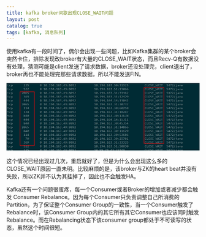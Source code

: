 ```yaml
---
title: kafka broker间歇出现CLOSE_WAIT问题
layout: post
catalog: true
tags: [kafka, 消息队列]
---
```


使用kafka有一段时间了，偶尔会出现一些问题，比如Kafka集群的某个broker会突然卡住，排除发现改broker有大量的CLOSE_WAIT状态，而且Recv-Q有数据没有处理，猜测可能是client发送了请求数据，broker还没处理完，client退出了，broker再也不能处理完那些请求数据，所以不能发送FIN。

![kafka-broker-close-wait](/img/in-post/kafka-broker-close-wait.jpg)


这个情况已经出现过几次，重启就好了，但是为什么会出现这么多的CLOSE_WAIT原因一直未明。比较麻烦的是，该broker与ZK的heart beat并没有失败，所以ZK并不认为其挂掉了，因此也不会触发HA。

Kafka还有一个问题很蛋疼，每一个Consumer或者Broker的增加或者减少都会触发 Consumer Rebalance。因为每个Consumer只负责调整自己所消费的Partition，为了保证整个Consumer Group的一致性，当一个Consumer触发了Rebalance时，该Consumer Group内的其它所有其它Consumer也应该同时触发Rebalance。而在Rebalancing状态下该consumer group都处于不可读写的状态，虽然这个时间很短。
